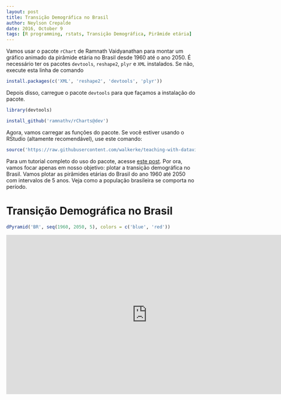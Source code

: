 ```yaml
---
layout: post
title: Transição Demográfica no Brasil
author: Neylson Crepalde
date: 2016, October 9
tags: [R programming, rstats, Transição Demográfica, Pirâmide etária]
---
```


Vamos usar o pacote `rChart` de Ramnath Vaidyanathan para montar um gráfico animado da pirâmide etária no Brasil desde 1960 até o ano 2050. É necessário ter os pacotes `devtools`, `reshape2`, `plyr` e `XML` instalados. Se não, execute esta linha de comando

``` r
install.packages(c('XML', 'reshape2', 'devtools', 'plyr'))
```

Depois disso, carregue o pacote `devtools` para que façamos a instalação do pacote.

``` r
library(devtools)
```

``` r
install_github('ramnathv/rCharts@dev')
```

Agora, vamos carregar as funções do pacote. Se você estiver usando o RStudio (altamente recomendável), use este comando:

``` r
source('https://raw.githubusercontent.com/walkerke/teaching-with-datavis/master/pyramids/rcharts_pyramids.R')
```

Para um tutorial completo do uso do pacote, acesse [este post](http://walkerke.github.io/2014/06/rcharts-pyramids/). Por ora, vamos focar apenas em nosso objetivo: plotar a transição demográfica no Brasil. Vamos plotar as pirâmides etárias do Brasil do ano 1960 até 2050 com intervalos de 5 anos. Veja como a população brasileira se comporta no período.

Transição Demográfica no Brasil
===============================

``` r
dPyramid('BR', seq(1960, 2050, 5), colors = c('blue', 'red'))
```

<iframe src="http://walkerke.github.io/teaching-with-datavis/pyramids/cambodia.html" width="750" height="425" seamless scrolling="no" frameBorder = "0"></iframe>
